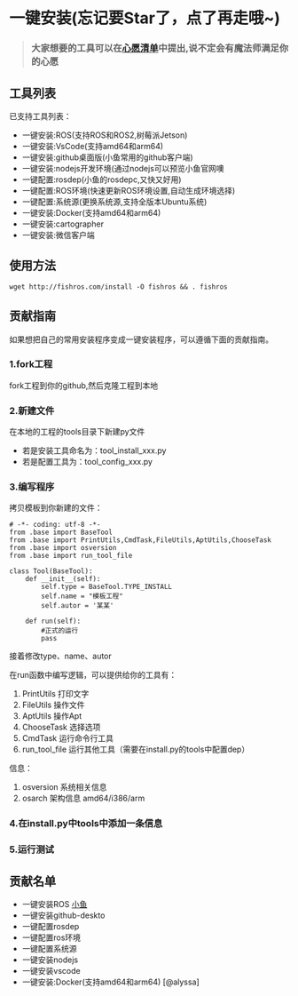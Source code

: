 # 一键安装(忘记要Star了，点了再走哦~)

> ### 大家想要的工具可以在[心愿清单](https://github.com/fishros/install/issues/2)中提出,说不定会有魔法师满足你的心愿

## 工具列表

已支持工具列表：

- 一键安装:ROS(支持ROS和ROS2,树莓派Jetson) 
- 一键安装:VsCode(支持amd64和arm64)  
- 一键安装:github桌面版(小鱼常用的github客户端)  
- 一键安装:nodejs开发环境(通过nodejs可以预览小鱼官网噢  
- 一键配置:rosdep(小鱼的rosdepc,又快又好用) 
- 一键配置:ROS环境(快速更新ROS环境设置,自动生成环境选择)  
- 一键配置:系统源(更换系统源,支持全版本Ubuntu系统)  
- 一键安装:Docker(支持amd64和arm64) 
- 一键安装:cartographer 
- 一键安装:微信客户端  



## 使用方法
```
wget http://fishros.com/install -O fishros && . fishros
```


## 贡献指南

如果想把自己的常用安装程序变成一键安装程序，可以遵循下面的贡献指南。

### 1.fork工程

fork工程到你的github,然后克隆工程到本地

### 2.新建文件

在本地的工程的tools目录下新建py文件

- 若是安装工具命名为：tool_install_xxx.py
- 若是配置工具为：tool_config_xxx.py

### 3.编写程序

拷贝模板到你新建的文件：

```
# -*- coding: utf-8 -*-
from .base import BaseTool
from .base import PrintUtils,CmdTask,FileUtils,AptUtils,ChooseTask
from .base import osversion
from .base import run_tool_file

class Tool(BaseTool):
    def __init__(self):
        self.type = BaseTool.TYPE_INSTALL
        self.name = "模板工程"
        self.autor = '某某'

    def run(self):
        #正式的运行
        pass
```

接着修改type、name、autor

在run函数中编写逻辑，可以提供给你的工具有：
1. PrintUtils 打印文字
2. FileUtils 操作文件
3. AptUtils 操作Apt
4. ChooseTask 选择选项
5. CmdTask 运行命令行工具
6. run_tool_file 运行其他工具（需要在install.py的tools中配置dep）

信息：
1. osversion 系统相关信息
2. osarch 架构信息 amd64/i386/arm

### 4.在install.py中tools中添加一条信息

### 5.运行测试


## 贡献名单

- 一键安装ROS [小鱼](https://github.com/fishros)
- 一键安装github-deskto
- 一键配置rosdep 
- 一键配置ros环境 
- 一键配置系统源 
- 一键安装nodejs 
- 一键安装vscode
- 一键安装:Docker(支持amd64和arm64) [@alyssa]
